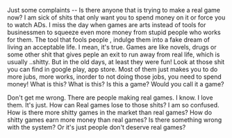 Just some complaints -- Is there anyone that is trying to make a real game now? I am sick of shits that only want you to spend money on it or force you to watch ADs. 
I miss the day when games are arts instead of tools for businessmen to squeeze even more money from stupid people who works for them. The tool that fools people , 
indulge them into a fake dream of living an acceptable life. I mean, it's true. Games are like novels, drugs or some other shit that gives peple an exit to 
run away from real life, which is usually ..shitty. But in the old days, at least they were fun! Look at those shit you can find in google play, app store. 
Most of them just makes you to do more jubs, more works, inorder to not doing those jobs, you need to spend money! What is this? What is this? Is this a game? 
Would you call it a game?

Don't get me wrong. There are people making real games. I know. I love them. It's just. How can Real games lose to those shits? I am so confused. 
How is there more shitty games in the market than real games? How do shitty games earn more money than real games? 
Is there something wrong with the system? Or it's just people don't deserve real games?
